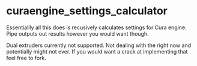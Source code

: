 # curaengine_settings_calculator

Essentiallly all this does is recusively calculates settings for Cura engine. Pipe outputs out results however you would want though.

Dual extruders currently not supported. Not dealing with the right now and potentially might not ever. If you would want a crack at implementing that feel free to fork. 

